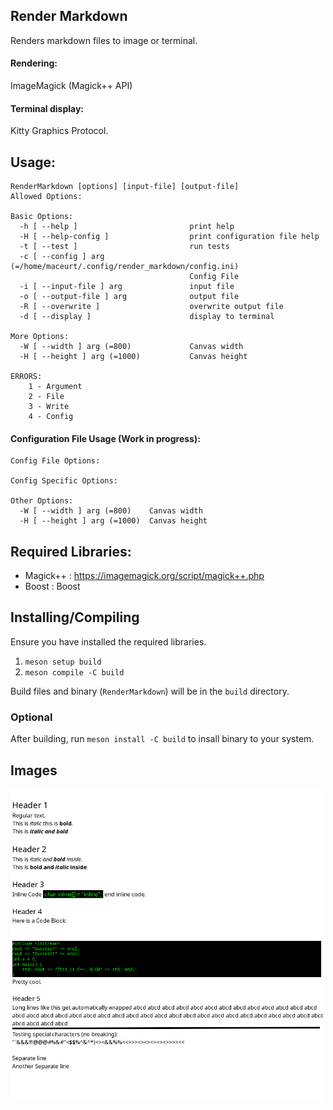 ## Render Markdown
Renders markdown files to image or terminal.

#### Rendering:
ImageMagick (Magick++ API)

#### Terminal display:
Kitty Graphics Protocol.

## Usage:
```
RenderMarkdown [options] [input-file] [output-file]
Allowed Options:

Basic Options:
  -h [ --help ]                         print help
  -H [ --help-config ]                  print configuration file help
  -t [ --test ]                         run tests
  -c [ --config ] arg (=/home/maceurt/.config/render_markdown/config.ini)
                                        Config File
  -i [ --input-file ] arg               input file
  -o [ --output-file ] arg              output file
  -R [ --overwrite ]                    overwrite output file
  -d [ --display ]                      display to terminal

More Options:
  -W [ --width ] arg (=800)             Canvas width
  -H [ --height ] arg (=1000)           Canvas height

ERRORS:
    1 - Argument
    2 - File
    3 - Write
    4 - Config
```


#### Configuration File Usage (Work in progress):
```
Config File Options:

Config Specific Options:

Other Options:
  -W [ --width ] arg (=800)    Canvas width
  -H [ --height ] arg (=1000)  Canvas height
```

## Required Libraries:
- Magick++ : https://imagemagick.org/script/magick++.php
- Boost    : Boost

## Installing/Compiling
Ensure you have installed the required libraries.

1. `meson setup build`
2. `meson compile -C build`

Build files and binary (`RenderMarkdown`) will be in the `build` directory.

### Optional
After building, run `meson install -C build` to insall binary to your system.

## Images

<img style="height: 500px;" src="./images/example_1.jpeg"/>
